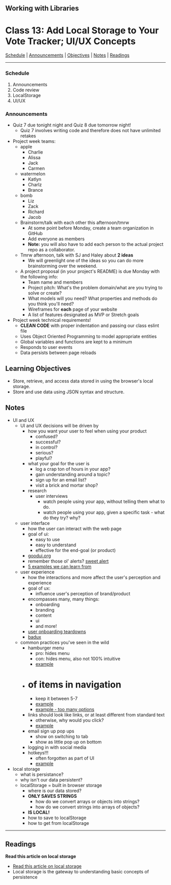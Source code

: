 ## **Working with Libraries**
# Class 13: Add Local Storage to Your Vote Tracker; UI/UX Concepts

[Schedule](#schedule) | [Announcements](#announcements) | [Objectives](#learning-objectives) | [Notes](#notes) | [Readings](#readings)


<hr></hr>

### Schedule
1. Announcements
1. Code review
1. LocalStorage
1. UI/UX

### Announcements
* Quiz 7 due tonight night and Quiz 8 due tomorrow night!
    * Quiz 7 involves writing code and therefore does not have unlimited retakes
* Project week teams:
    * apple
        * Charlie
        * Alissa
        * Jack
        * Carmen
    * watermelon
        * Katlyn
        * Charlz
        * Brance
    * bomb
        * Liz
        * Zack
        * Richard
        * Jacob
    * Brainstorm/talk with each other this afternoon/tmrw
        * At some point before Monday, create a team organization in GitHub
        * Add everyone as members
        * **Note:** you will also have to add each person to the actual project repo as a collaborator.
    * Tmrw afternoon, talk with SJ and Haley about **2 ideas**
        * We will greenlight one of the ideas so you can do more brainstorming over the weekend.
    * A project proposal (in your project's README) is due Monday with the following info:
        * Team name and members
        * Project pitch: What's the problem domain/what are you trying to solve or create?
        * What models will you need? What properties and methods do you think you'll need?
        * Wireframes for **each** page of your website
        * A list of features designated as MVP or Stretch goals
* Project week technical requirements!
    * **CLEAN CODE** with proper indentation and passing our class eslint file
    * Uses Object Oriented Programming to model appropriate entities
    * Global variables and functions are kept to a minimum
    * Responds to user events
    * Data persists between page reloads

## Learning Objectives
- Store, retrieve, and access data stored in using the browser's local storage.
- Store and use data using JSON syntax and structure.

## Notes
* UI and UX
    * UI and UX decisions will be driven by
        * how you want your user to feel when using your product
            * confused?
            * successful?
            * in control?
            * serious?
            * playful?
        * what your goal for the user is
            * log a crap ton of hours in your app?
            * gain understanding around a topic?
            * sign up for an email list?
            * visit a brick and mortar shop?
        * research
            * user interviews
                * watch people using your app, without telling them what to do. 
                * watch people using your app, given a specific task - what do they try? why?
    * user interface
        * how the user can interact with the web page
        * goal of ui:
            - easy to use
            - easy to understand
            - effective for the end-goal (or product)
        * [goodui.org](http://www.goodui.org/)
        * remember those ol' alerts? [sweet alert](http://www.javascripting.com/view/sweetalert)
        * [5 examples we can learn from](https://www.interaction-design.org/literature/article/bad-design-vs-good-design-5-examples-we-can-learn-frombad-design-vs-good-design-5-examples-we-can-learn-from-130706)
    * user experience
        * how the interactions and more affect the user's perception and experience
        * goal of ux:
            * influence user's perception of brand/product
        * encompasses many, many things:
            - onboarding
            - branding
            - content
            - ui
            - and more!
        * [user onboarding teardowns](https://www.useronboard.com/onboarding-teardowns/)
        * [badux](http://badux.tumblr.com/)
    * common practices you've seen in the wild
        - hamburger menu
            - pro: hides menu
            - con: hides menu, also not 100% intuitive
            - [example](https://theoutline.com/)
        - # of items in navigation
            - keep it between 5-7
            - [example](https://wordpress.com/)
            - [example - too many options](https://www.usatoday.com/)
        - links should look like links, or at least different from standard text
            - otherwise, why would you click?
            - [example](http://www.goodui.org/)
        - email sign up pop ups
          - show on switching to tab
          - show as little pop up on bottom
        - logging in with social media
        - hotkeys!!!
            - often forgotten as part of UI
            - [example](https://workflowy.com/)
* local storage
    * what is persistance?
    * why isn't our data persistent?
    * localStorage = built in browser storage
        * where is our data stored?
        * **ONLY SAVES STRINGS**
            * how do we convert arrays or objects into strings?
            * how do we convert strings into arrays of objects?
        * **IS LOCAL!**
        * how to save to localStorage
        * how to get from localStorage
<hr></hr>

## Readings

**Read this article on local storage**

- [Read this article on local storage](http://diveintohtml5.info/storage.html)
- Local storage is the gateway to understanding basic concepts of persistence

